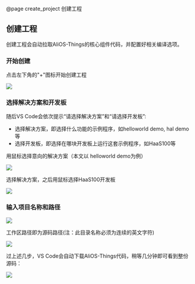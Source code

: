 @page create_project 创建工程

## 创建工程
创建工程会自动拉取AliOS-Things的核心组件代码，并配置好相关编译选项。

### 开始创建
点击左下角的"+"图标开始创建工程

![](https://img.alicdn.com/imgextra/i2/O1CN01xmJW0b25z1BVejS40_!!6000000007596-2-tps-796-275.png)

### 选择解决方案和开发板
随后VS Code会依次提示“请选择解决方案”和“请选择开发板”:

* 选择解决方案，即选择什么功能的示例程序，如helloworld demo, hal demo等
* 选择开发板，即选择在哪块开发板上运行这套示例程序，如HaaS100等

用鼠标选择意向的解决方案（本文以 helloworld demo为例）

![](https://img.alicdn.com/imgextra/i1/O1CN01UyKaz91bYyBgPFSzL_!!6000000003478-2-tps-1060-576.png)

选择解决方案，之后用鼠标选择HaaS100开发板

![](https://img.alicdn.com/imgextra/i2/O1CN01eq0SHQ1oskIBE9WuD_!!6000000005281-2-tps-1060-254.png)

### 输入项目名称和路径

![](https://img.alicdn.com/imgextra/i3/O1CN01unfkTF1bFjYKNXYMp_!!6000000003436-2-tps-1064-186.png)

工作区路径即为源码路径(注：此目录名称必须为连续的英文字符)

![](https://img.alicdn.com/imgextra/i1/O1CN01bcjwNW1QGECspTNCo_!!6000000001948-2-tps-1072-200.png)

过上述几步，VS Code会自动下载AliOS-Things代码，稍等几分钟即可看到整份源码：

![](https://img.alicdn.com/imgextra/i1/O1CN01w1MUey1dTaleqlgDB_!!6000000003737-2-tps-686-420.png)
